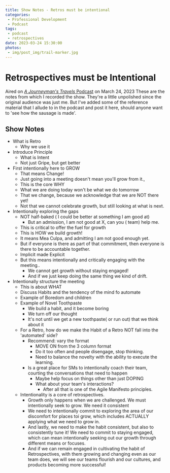 ```yaml
---
title: Show Notes - Retros must be intentional
categories:
 - Professional Development
 - Podcast
tags:
 - podcast
 - retrospectives
date: 2023-03-24 15:30:00
photos: 
 - img/post_img/trail-marker.jpg
---
```


# Retrospectives must be Intentional
Aired on [*A Journeyman's Travels* Podcast](https://podcasters.spotify.com/pod/show/journeymans-travels) on March 24, 2023
These are the notes from which I recorded the show. They're a little unpolished since the original audience was just me. But I've added some of the reference material that I allude to in the podcast and post it here, should anyone want to 'see how the sausage is made'. 

## Show Notes
- What is Retro
	- Why we use it
- Introduce Principle
	- What is Intent
	- Not just Gripe, but get better
- First intentionally here to GROW
	- That means Change!
	- Just going into a meeting doesn't mean you'll grow from it.,
	- This is the core WHY
	- What we are doing today won't be what we do tomorrow
	- That we change, because we acknowledge that we are NOT there yet!
	- Not that we cannot celebrate growth, but still looking at what is next.
- Intentionally exploring the gaps
	- NOT half-baked ( I could be better at something I am good at)
		- But an admission, I am not good at X, can you ( team) help me.
	- This is critical to offer the fuel for growth
	- This is HOW we build growth!
	- It means Mea Culpa, and admitting I am not good enough yet.
	- But if everyone is there as part of that commitment, then everyone is there to be accountable together.
	- Implicit made Explicit
	- But this means intentionally and critically engaging with the meeting..
		- We cannot get growth without staying engaged!
		- And if we just keep doing the same thing we kind of drift.
- Intentionally structure the meeting
	- This is about WHAT
	- Discuss Habits and the tendency of the mind fo automate
	- Example of Boredom and children
	- Example of Novel Toothpaste
		- We build a habit, and it become boring
		- We turn off our thought
		- It's not until we get a new toothpaste( or run out) that we think about it
	- For a Retro, how do we make the Habit of a Retro NOT fall into the 'automated' side?
		- Recommend: vary the format
			- MOVE ON from the 3 column format
			- Do it too often and people disengage, stop thinking.
			- Need to balance the novelty with the ability to execute the learning.
		- Is a great place for SMs to intentionally coach their team, courting the conversations that need to happen
			- Maybe help focus on things other than just DOPING
			- What about your team's interactions?
				- After all that is one of the Agile Manifesto principles.
	- Intentionality is a core of retrospectives.
		- Growth only happens when we are challenged. We must intentionally seek to grow. We need it consistent
		- We need to intentionally commit to exploring the area of our discomfort for places toi grow, which includes ACTUALLY applying what we need to grow in.
		- And lastly, we need to make the habit consistent, but also to consistently tune it! We need to commit to staying engaged, which can mean intentionally seeking out our growth through different means or focuses.
		- And if we can remain engaged in cultivating the habit of Retrospectives, with them growing and changing even as our team does, we will see our teams flourish and our cultures, and products becoming more successful!